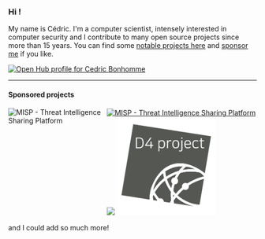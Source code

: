 ### Hi !

My name is Cédric.
I'm a computer scientist, intensely interested in computer security and I contribute to many open source projects since more than 15 years.
You can find some [notable projects here](https://wiki.cedricbonhomme.org/software) and [sponsor me](https://github.com/sponsors/cedricbonhomme) if you like.

<a target="_blank" href="https://www.openhub.net/accounts/cedricbonhomme?ref=sample"><img alt='Open Hub profile for Cedric Bonhomme' border='0' height='35' src='https://www.openhub.net/accounts/cedricbonhomme/widgets/account_detailed?format=gif&amp;ref=sample' width='230'>
</a>

_________________

#### Sponsored projects

<a href="https://github.com/MISP"><img align="left" src="https://raw.githubusercontent.com/MISP/MISP/2.4/INSTALL/logos/misp-logo.png" title="MISP - Threat Intelligence Sharing Platform" width="200px" /></a><a href="https://github.com/ail-project"><img align="center" src="https://raw.githubusercontent.com/ail-project/ail-framework/master/var/www/static/image/ail-icon.png" title="MISP - Threat Intelligence Sharing Platform" width="200px" /></a><a href="https://github.com/monarc-project"><img src="https://github.com/monarc-project/ng-client/blob/master/img/logo-monarc.png" width="200px" /></a>
<a href="https://github.com/D4-project"><img src="https://github.com/D4-project/architecture/blob/master/docs/logos/small.png" width="200px" /></a> 


and I could add so much more!

